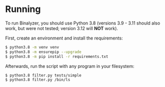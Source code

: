 # Running

To run Binalyzer, you should use Python 3.8 (versions 3.9 - 3.11 should also work, but were not tested; version 3.12 will **NOT** work).

First, create an environment and install the requirements:

```bash
$ python3.8 -m venv venv
$ python3.8 -m ensurepip --upgrade
$ python3.8 -m pip install -r requirements.txt
```

Afterwards, run the script with any program in your filesystem:

```bash
$ python3.8 filter.py tests/simple
$ python3.8 filter.py /bin/ls
```
